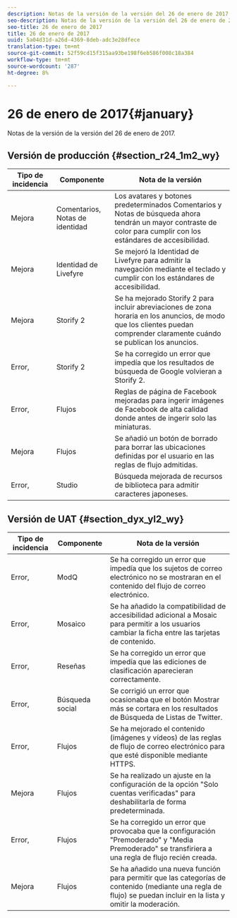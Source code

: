 ```yaml
---
description: Notas de la versión de la versión del 26 de enero de 2017.
seo-description: Notas de la versión de la versión del 26 de enero de 2017.
seo-title: 26 de enero de 2017
title: 26 de enero de 2017
uuid: 5a04d31d-a26d-4369-8deb-adc3e28dfece
translation-type: tm+mt
source-git-commit: 52f59cd15f315aa93be198f6eb586f008c18a384
workflow-type: tm+mt
source-wordcount: '287'
ht-degree: 8%

---
```



# 26 de enero de 2017{#january}

Notas de la versión de la versión del 26 de enero de 2017.

## Versión de producción {#section_r24_1m2_wy}

| Tipo de incidencia | Componente | Nota de la versión |
|--- |--- |--- |
| Mejora | Comentarios, Notas de identidad | Los avatares y botones predeterminados Comentarios y Notas de búsqueda ahora tendrán un mayor contraste de color para cumplir con los estándares de accesibilidad. |
| Mejora | Identidad de Livefyre | Se mejoró la Identidad de Livefyre para admitir la navegación mediante el teclado y cumplir con los estándares de accesibilidad. |
| Mejora | Storify 2 | Se ha mejorado Storify 2 para incluir abreviaciones de zona horaria en los anuncios, de modo que los clientes puedan comprender claramente cuándo se publican los anuncios. |
| Error, | Storify 2 | Se ha corregido un error que impedía que los resultados de búsqueda de Google volvieran a Storify 2. |
| Error, | Flujos | Reglas de página de Facebook mejoradas para ingerir imágenes de Facebook de alta calidad donde antes de ingerir solo las miniaturas. |
| Mejora | Flujos | Se añadió un botón de borrado para borrar las ubicaciones definidas por el usuario en las reglas de flujo admitidas. |
| Error, | Studio | Búsqueda mejorada de recursos de biblioteca para admitir caracteres japoneses. |


## Versión de UAT {#section_dyx_yl2_wy}

| Tipo de incidencia | Componente | Nota de la versión |
|--- |--- |--- |
| Error, | ModQ | Se ha corregido un error que impedía que los sujetos de correo electrónico no se mostraran en el contenido del flujo de correo electrónico. |
| Error, | Mosaico | Se ha añadido la compatibilidad de accesibilidad adicional a Mosaic para permitir a los usuarios cambiar la ficha entre las tarjetas de contenido. |
| Error, | Reseñas | Se ha corregido un error que impedía que las ediciones de clasificación aparecieran correctamente. |
| Error, | Búsqueda social | Se corrigió un error que ocasionaba que el botón Mostrar más se cortara en los resultados de Búsqueda de Listas de Twitter. |
| Error, | Flujos | Se ha mejorado el contenido (imágenes y vídeos) de las reglas de flujo de correo electrónico para que esté disponible mediante HTTPS. |
| Mejora | Flujos | Se ha realizado un ajuste en la configuración de la opción &quot;Solo cuentas verificadas&quot; para deshabilitarla de forma predeterminada. |
| Error, | Flujos | Se ha corregido un error que provocaba que la configuración &quot;Premoderado&quot; y &quot;Media Premoderado&quot; se transfiriera a una regla de flujo recién creada. |
| Mejora | Flujos | Se ha añadido una nueva función para permitir que las categorías de contenido (mediante una regla de flujo) se puedan incluir en la lista y omitir la moderación. |

